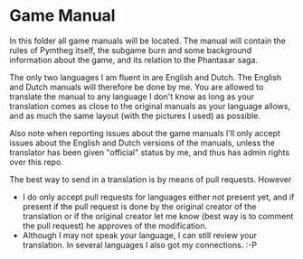 # Game Manual

In this folder all game manuals will be located.
The manual will contain the rules of Pymtheg itself, the subgame burn and some background information about the game, and its relation to the Phantasar saga.

The only two languages I am fluent in are English and Dutch. The English and Dutch manuals will therefore be done by me.
You are allowed to translate the manual to any language I don't know as long as your translation comes as close to the original manuals as your language allows, and as much the same layout (with the pictures I used) as possible.

Also note when reporting issues about the game manuals I'll only accept issues about the English and Dutch versions of the manuals, unless the translator has been given "official" status by me, and thus has admin rights over this repo.


The best way to send in a translation is by means of pull requests. 
However

- I do only accept pull requests for languages either not present yet, and if present if the pull request is done by the original creator of the translation or if the original creator let me know (best way is to comment the pull request) he approves of the modification.
- Although I may not speak your language, I can still review your translation. In several languages I also got my connections. :-P


